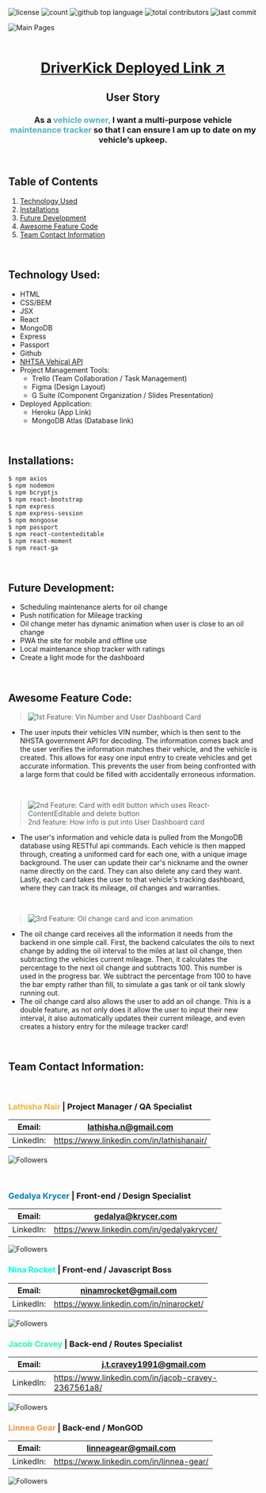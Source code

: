 <!-- # ![Driver Kick](./rm-img/DriverKickLogo.JPG) -->

![license](https://img.shields.io/badge/license-ISC-GREEN)
![count](https://img.shields.io/github/languages/count/NinaRocket/Project3)
![github top language](https://img.shields.io/github/languages/top/NinaRocket/Project3)
![total contributors](https://img.shields.io/github/contributors/NinaRocket/Project3)
![last commit](https://img.shields.io/github/last-commit/NinaRocket/Project3/master)
<br>


![Main Pages](./rm-img/website-preview.jpg)
<br><br>

<center>

# [DriverKick Deployed Link ↗️](https://driverkick.herokuapp.com/)
</center>

## <center> User Story
<center><h3> As a <span style="color:#50B2C0">vehicle owner,</span> I want a multi-purpose vehicle <span style="color:#50B2C0">maintenance tracker</span> so that I can ensure I am up to date on my vehicle’s upkeep.</h3> </center>
 
 <br>
 
## Table of Contents
1. [Technology Used](#technology-used)
2. [Installations](#installations)
3. [Future Development](#future-development)
4. [Awesome Feature Code](#awesome-feature-code)
5. [Team Contact Information](#team-contact-information)

<br>

## Technology Used:
- HTML
- CSS/BEM
- JSX
- React
- MongoDB
- Express
- Passport
- Github
- [NHTSA Vehical API](https://vpic.nhtsa.dot.gov/api/)
- Project Management Tools:
    - Trello (Team Collaboration / Task Management)
    - Figma (Design Layout)
    - G Suite (Component Organization / Slides Presentation)
- Deployed Application:
    - Heroku (App Link)
    - MongoDB Atlas (Database link)

<br>

## Installations:
```
$ npm axios
$ npm nodemon
$ npm bcryptjs
$ npm react-bootstrap
$ npm express
$ npm express-session
$ npm mongoose
$ npm passport
$ npm react-contenteditable
$ npm react-moment
$ npm react-ga
```
<br>
 
## Future Development:
- Scheduling maintenance alerts for oil change
- Push notification for Mileage tracking
- Oil change meter has dynamic animation when user is close to an oil change
- PWA the site for mobile and offline use
- Local maintenance shop tracker with ratings
- Create a light mode for the dashboard

 <br>

 ## Awesome Feature Code:

> ![1st Feature: Vin Number and User Dashboard Card](./rm-img/feature1.gif)
- The user inputs their vehicles VIN number, which is then sent to the NHSTA government API for decoding. The information 
comes back and the user verifies the information matches their vehicle, and the vehicle is created. This allows for easy 
one input entry to create vehicles and get accurate information. This prevents the user from being confronted with a large 
form that could be filled with accidentally erroneous information.
 
 <br>
 
> ![2nd Feature: Card with edit button which uses React-ContentEditable and delete button](./rm-img/feature2.gif)
2nd feature: How info is put into User Dashboard card
- The user's information and vehicle data is pulled from the MongoDB database using RESTful api commands. Each vehicle is then mapped through, creating a uniformed card for each one, with a unique image background. The user can update their car's nickname and the owner name directly on the card. They can also delete any card they want. Lastly, each card takes the user to that vehicle's tracking dashboard, where they can track its mileage, oil changes and warranties.  

<br>

> ![3rd Feature: Oil change card and icon animation](./rm-img/feature3.gif)
- The oil change card receives all the information it needs from the backend in one simple call. First, the backend calculates the oils to next change by adding the oil interval to the miles at last oil change, then subtracting the vehicles current mileage. Then, it calculates the percentage to the next oil change and subtracts 100. This number is used in the progress bar. We subtract the percentage from 100 to have the bar empty rather than fill, to simulate a gas tank or oil tank slowly running out.
- The oil change card also allows the user to add an oil change. This is a double feature, as not only does it allow the user to input their new interval, it also automatically updates their current mileage, and even creates a history entry for the mileage tracker card!

 <br>

## Team Contact Information:
<br>

### <span style="color:#F0B537">Lathisha Nair</span> | Project Manager / QA Specialist
Email: | <lathisha.n@gmail.com> |
--- | --- 
LinkedIn: | <https://www.linkedin.com/in/lathishanair/> |

![Followers](https://img.shields.io/github/followers/lnair1997?logoColor=%23F0B537&style=social)

<br>

### <span style="color:#007cba">Gedalya Krycer</span> | Front-end / Design Specialist
Email: | <gedalya@krycer.com> |
--- | --- 
LinkedIn: | <https://www.linkedin.com/in/gedalyakrycer/> |

![Followers](https://img.shields.io/github/followers/GedalyaKrycer?logoColor=%23007cba&style=social)
<br>

### <span style="color:#0AFFDD">Nina Rocket</span> | Front-end / Javascript Boss
Email: | <ninamrocket@gmail.com> |
--- | --- 
LinkedIn: | <https://www.linkedin.com/in/ninarocket/> |

![Followers](https://img.shields.io/github/followers/NinaRocket?logoColor=%230AFFDD&style=social)
<br>

### <span style="color:#26FFAD">Jacob Cravey</span> | Back-end / Routes Specialist
Email: | <j.t.cravey1991@gmail.com> |
--- | --- 
LinkedIn: | <https://www.linkedin.com/in/jacob-cravey-2367561a8/> |

![Followers](https://img.shields.io/github/followers/jtcravey1991?logoColor=%2326FFAD&style=social)
<br>

### <span style="color:#F8963F">Linnea Gear</span> | Back-end / MonGOD
Email: | <linneagear@gmail.com> |
--- | --- 
LinkedIn: | <https://www.linkedin.com/in/linnea-gear/> |

![Followers](https://img.shields.io/github/followers/linneagear?logoColor=%23F8963F&style=social)